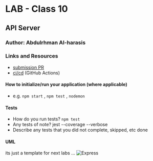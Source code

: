 # LAB - Class 10

## API Server


### Author: Abdulrhman Al-harasis

### Links and Resources

- [submission PR](https://github.com/401-advanced-javascript-Dante/lab10/pull/1)
- [ci/cd](https://github.com/401-advanced-javascript-Dante/lab10/actions/runs/33979308) (GitHub Actions)


#### How to initialize/run your application (where applicable)

- e.g. `npm start` , `npm test` , `nodemon`

#### Tests

- How do you run tests?
 `npm test`
- Any tests of note?
jest --coverage --verbose
- Describe any tests that you did not complete, skipped, etc
done

#### UML
its just a template for next labs ...
![Express](https://i.ibb.co/8KkMXMH/Routing.jpg)